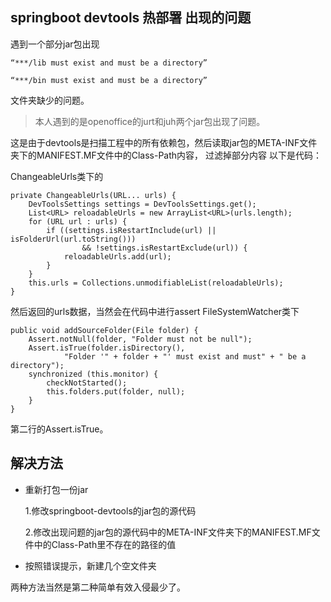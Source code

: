 ## springboot devtools 热部署 出现的问题
遇到一个部分jar包出现  

````
“***/lib must exist and must be a directory”
````
````
“***/bin must exist and must be a directory”
````

文件夹缺少的问题。

> 本人遇到的是openoffice的jurt和juh两个jar包出现了问题。

这是由于devtools是扫描工程中的所有依赖包，然后读取jar包的META-INF文件夹下的MANIFEST.MF文件中的Class-Path内容，
过滤掉部分内容
以下是代码：

ChangeableUrls类下的


	private ChangeableUrls(URL... urls) {
		DevToolsSettings settings = DevToolsSettings.get();
		List<URL> reloadableUrls = new ArrayList<URL>(urls.length);
		for (URL url : urls) {
			if ((settings.isRestartInclude(url) || isFolderUrl(url.toString()))
					&& !settings.isRestartExclude(url)) {
				reloadableUrls.add(url);
			}
		}
		this.urls = Collections.unmodifiableList(reloadableUrls);
	}


然后返回的urls数据，当然会在代码中进行assert
FileSystemWatcher类下

	public void addSourceFolder(File folder) {
		Assert.notNull(folder, "Folder must not be null");
		Assert.isTrue(folder.isDirectory(),
				"Folder '" + folder + "' must exist and must" + " be a directory");
		synchronized (this.monitor) {
			checkNotStarted();
			this.folders.put(folder, null);
		}
	}

第二行的Assert.isTrue。

## 解决方法

* 重新打包一份jar

	1.修改springboot-devtools的jar包的源代码

	2.修改出现问题的jar包的源代码中的META-INF文件夹下的MANIFEST.MF文件中的Class-Path里不存在的路径的值
* 按照错误提示，新建几个空文件夹

两种方法当然是第二种简单有效入侵最少了。
